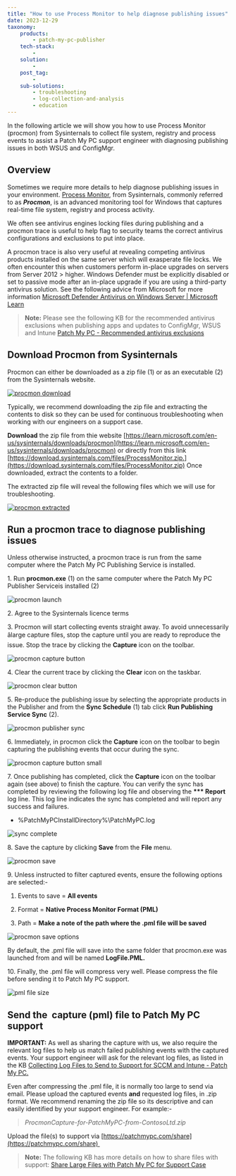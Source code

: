 ```yaml
---
title: "How to use Process Monitor to help diagnose publishing issues"
date: 2023-12-29
taxonomy:
    products:
        - patch-my-pc-publisher
    tech-stack:
        - 
    solution:
        - 
    post_tag:
        - 
    sub-solutions:
        - troubleshooting
        - log-collection-and-analysis
        - education
---
```


In the following article we will show you how to use Process Monitor (procmon) from Sysinternals to collect file system, registry and process events to assist a Patch My PC support engineer with diagnosing publishing issues in both WSUS and ConfigMgr.

## Overview

Sometimes we require more details to help diagnose publishing issues in your environment. [Process Monitor](https://learn.microsoft.com/en-us/sysinternals/downloads/procmon), from Sysinternals, commonly referred to as _**Procmon**_, is an advanced monitoring tool for Windows that captures real-time file system, registry and process activity.

We often see antivirus engines locking files during publishing and a procmon trace is useful to help flag to security teams the correct antivirus configurations and exclusions to put into place.

A procmon trace is also very useful at revealing competing antivirus products installed on the same server which will exasperate file locks. We often encounter this when customers perform in-place upgrades on servers from Server 2012 > higher. Windows Defender must be explicitly disabled or set to passive mode after an in-place upgrade if you are using a third-party antivirus solution. See the following advice from Microsoft for more information [Microsoft Defender Antivirus on Windows Server | Microsoft Learn](https://learn.microsoft.com/en-us/microsoft-365/security/defender-endpoint/microsoft-defender-antivirus-on-windows-server?view=o365-worldwide#what-happens-if-a-non-microsoft-antivirus-product-is-uninstalled)

> **Note:** Please see the following KB for the recommended antivirus exclusions when publishing apps and updates to ConfigMgr, WSUS and Intune [Patch My PC - Recommended antivirus exclusions](https://patchmypc.com/recommended-antivirus-exclusions)

## Download Procmon from Sysinternals

Procmon can either be downloaded as a zip file (1) or as an executable (2) from the Sysinternals website.

[![procmon download](/_images/procmon-download-1.png "procmon download")](https://patchmypc.com/app/uploads/2025/04/procmon-download-1.png)

Typically, we recommend downloading the zip file and extracting the contents to disk so they can be used for continuous troubleshooting when working with our engineers on a support case.

**Download** the zip file from thie website [https://learn.microsoft.com/en-us/sysinternals/downloads/procmon](https://learn.microsoft.com/en-us/sysinternals/downloads/procmon) or directly from this link [https://download.sysinternals.com/files/ProcessMonitor.zip.](https://download.sysinternals.com/files/ProcessMonitor.zip) Once downloaded, extract the contents to a folder.

The extracted zip file will reveal the following files which we will use for troubleshooting.

[![procmon extracted](/_images/procmon-extracted-1.png "procmon extracted")](https://patchmypc.com/app/uploads/2025/04/procmon-extracted-1.png)

## Run a procmon trace to diagnose publishing issues

Unless otherwise instructed, a procmon trace is run from the same computer where the Patch My PC Publishing Service is installed.

1\. Run **procmon.exe** (1) on the same computer where the Patch My PC Publisher Serviceis installed (2)

![procmon launch](/_images/procmon-launch-1.png "procmon launch")

2\. Agree to the Sysinternals licence terms

3\. Procmon will start collecting events straight away. To avoid unnecessarily âlarge capture files, stop the capture until you are ready to reproduce the issue. Stop the trace by clicking the **Capture** icon on the toolbar.

![procmon capture button](/_images/procmon-capture-button-e1703848606988.png "procmon capture button")

4\. Clear the current trace by clicking the **Clear** icon on the taskbar.

![procmon clear button](/_images/procmon-clear-button.png "procmon clear button")

5\. Re-produce the publishing issue by selecting the appropriate products in the Publisher and from the **Sync Schedule** (1) tab click **Run Publishing Service Sync** (2).

![procmon publisher sync](/_images/procmon-publisher-sync.png "procmon publisher sync")

6\. Immediately, in procmon click the **Capture** icon on the toolbar to begin capturing the publishing events that occur during the sync.

![procmon capture button small](/_images/procmon-capture-button-small.png "procmon capture button small")

7\. Once publishing has completed, click the **Capture** icon on the toolbar again (see above) to finish the capture. You can verify the sync has completed by reviewing the following log file and observing the **\*\*\* Report** log line. This log line indicates the sync has completed and will report any success and failures.

- %PatchMyPCInstallDirectory%\\PatchMyPC.log

![sync complete](/_images/procmon-sync-complete-e1703850811274.png "sync complete")

8\. Save the capture by clicking **Save** from the **File** menu.

![procmon save](/_images/procmon-save.png "procmon save")

9\. Unless instructed to filter captured events, ensure the following options are selected:-

1. Events to save = **All events**

3. Format = **Native Process Monitor Format (PML)**

5. Path = **Make a note of the path where the .pml file will be saved**

![procmon save options](/_images/procmon-save-options.png "procmon save options")

By default, the .pml file will save into the same folder that procmon.exe was launched from and will be named **LogFile.PML.**

10\. Finally, the .pml file will compress very well. Please compress the file before sending it to Patch My PC support.

![pml file size](/_images/pml-file-size.png "pml file size")

## Send the  capture (pml) file to Patch My PC support

**IMPORTANT:** As well as sharing the capture with us, we also require the relevant log files to help us match failed publishing events with the captured events. Your support engineer will ask for the relevant log files, as listed in the KB [Collecting Log Files to Send to Support for SCCM and Intune - Patch My PC.](https://patchmypc.com/collecting-log-files-for-patch-my-pc-support#publishing-service-logs)

Even after compressing the .pml file, it is normally too large to send via email. Please upload the captured events **and** requested log files, in .zip format. We recommend renaming the zip file so its descriptive and can easily identified by your support engineer. For example:-

> _ProcmonCapture-for-PatchMyPC-from-ContosoLtd.zip_

Upload the file(s) to support via [https://patchmypc.com/share](https://patchmypc.com/share) 

> **Note:** The following KB has more details on how to share files with support: [Share Large Files with Patch My PC for Support Case](https://patchmypc.com/how-to-share-large-files)